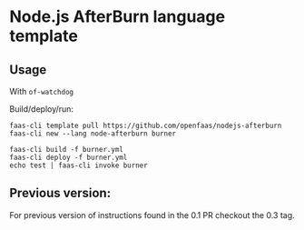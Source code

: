 Node.js AfterBurn language template
==========================================

## Usage

With `of-watchdog`

Build/deploy/run:

```
faas-cli template pull https://github.com/openfaas/nodejs-afterburn
faas-cli new --lang node-afterburn burner

faas-cli build -f burner.yml
faas-cli deploy -f burner.yml
echo test | faas-cli invoke burner
```

## Previous version:

For previous version of instructions found in the 0.1 PR checkout the 0.3 tag.